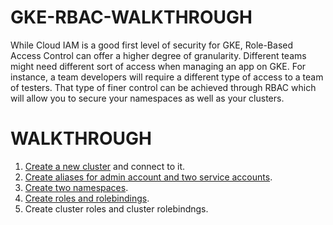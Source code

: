 # GKE-RBAC-WALKTHROUGH

While Cloud IAM is a good first level of security for GKE, Role-Based Access Control can offer a higher degree of granularity. Different teams might need different sort of access when managing an app on GKE. For instance, a team developers will require a different type of access to a team of testers. That type of finer control can be achieved through RBAC which will allow you to secure your namespaces as well as your clusters.

# WALKTHROUGH

1. [Create a new cluster](https://cloud.google.com/kubernetes-engine/docs/how-to/creating-a-cluster) and connect to it.
2. [Create aliases for admin account and two service accounts](https://github.com/DanyLan/GKE-RBAC-WALKTHROUGH/blob/master/create-service-account.md).
3. [Create two namespaces](https://github.com/DanyLan/GKE-RBAC-WALKTHROUGH/blob/master/namespaces.md).
4. [Create roles and rolebindings](https://github.com/DanyLan/GKE-RBAC-WALKTHROUGH/blob/master/create-roles.md).
5. Create cluster roles and cluster rolebindngs.
